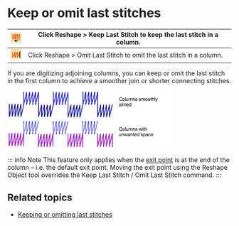 # Keep or omit last stitches

| ![KeepLastStitch.png](assets/KeepLastStitch.png) | Click Reshape > Keep Last Stitch to keep the last stitch in a column. |
| ------------------------------------------------ | --------------------------------------------------------------------- |
| ![OmitLastStitch.png](assets/OmitLastStitch.png) | Click Reshape > Omit Last Stitch to omit the last stitch in a column. |

If you are digitizing adjoining columns, you can keep or omit the last stitch in the first column to achieve a smoother join or shorter connecting stitches.

![summary_-_edit00165.png](assets/summary_-_edit00165.png)

::: info Note
This feature only applies when the [exit point](../../glossary/glossary#exit-point) is at the end of the column – i.e. the default exit point. Moving the exit point using the Reshape Object tool overrides the Keep Last Stitch / Omit Last Stitch command.
:::

## Related topics

- [Keeping or omitting last stitches](../../Quality/connectors/Keeping_or_omitting_last_stitches)
